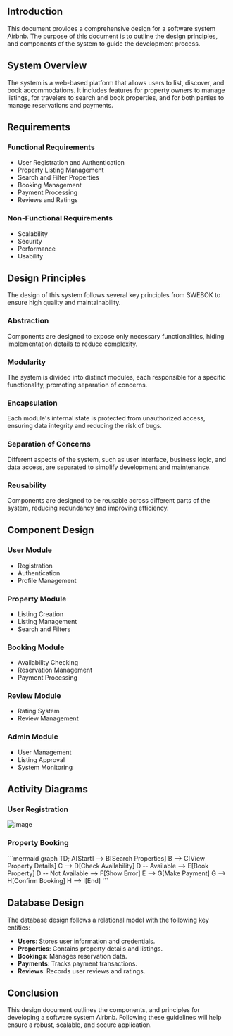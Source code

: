 ## Introduction
This document provides a comprehensive design for a software system Airbnb. The purpose of this document is to outline the design principles, and components of the system to guide the development process.

## System Overview
The system is a web-based platform that allows users to list, discover, and book accommodations. It includes features for property owners to manage listings, for travelers to search and book properties, and for both parties to manage reservations and payments.

## Requirements
### Functional Requirements
- User Registration and Authentication
- Property Listing Management
- Search and Filter Properties
- Booking Management
- Payment Processing
- Reviews and Ratings

### Non-Functional Requirements
- Scalability
- Security
- Performance
- Usability

## Design Principles
The design of this system follows several key principles from SWEBOK to ensure high quality and maintainability.

### Abstraction
Components are designed to expose only necessary functionalities, hiding implementation details to reduce complexity.

### Modularity
The system is divided into distinct modules, each responsible for a specific functionality, promoting separation of concerns.

### Encapsulation
Each module's internal state is protected from unauthorized access, ensuring data integrity and reducing the risk of bugs.

### Separation of Concerns
Different aspects of the system, such as user interface, business logic, and data access, are separated to simplify development and maintenance.

### Reusability
Components are designed to be reusable across different parts of the system, reducing redundancy and improving efficiency.

## Component Design
### User Module
- Registration
- Authentication
- Profile Management

### Property Module
- Listing Creation
- Listing Management
- Search and Filters

### Booking Module
- Availability Checking
- Reservation Management
- Payment Processing

### Review Module
- Rating System
- Review Management

### Admin Module
- User Management
- Listing Approval
- System Monitoring

## Activity Diagrams
### User Registration
![image](https://github.com/SWENGG4Y2024/SWENGG4Y2024Team02/assets/87032748/7b084b84-b32d-46cb-a0a9-8638de9a96be)


### Property Booking
\`\`\`mermaid
graph TD;
    A[Start] --> B[Search Properties]
    B --> C[View Property Details]
    C --> D[Check Availability]
    D -- Available --> E[Book Property]
    D -- Not Available --> F[Show Error]
    E --> G[Make Payment]
    G --> H[Confirm Booking]
    H --> I[End]
\`\`\`

## Database Design
The database design follows a relational model with the following key entities:
- **Users**: Stores user information and credentials.
- **Properties**: Contains property details and listings.
- **Bookings**: Manages reservation data.
- **Payments**: Tracks payment transactions.
- **Reviews**: Records user reviews and ratings.
  
## Conclusion
This design document outlines the  components, and principles for developing a software system Airbnb. Following these guidelines will help ensure a robust, scalable, and secure application.
